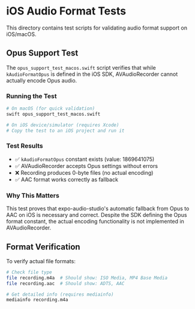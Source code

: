 # iOS Audio Format Tests

This directory contains test scripts for validating audio format support on iOS/macOS.

## Opus Support Test

The `opus_support_test_macos.swift` script verifies that while `kAudioFormatOpus` is defined in the iOS SDK, AVAudioRecorder cannot actually encode Opus audio.

### Running the Test

```bash
# On macOS (for quick validation)
swift opus_support_test_macos.swift

# On iOS device/simulator (requires Xcode)
# Copy the test to an iOS project and run it
```

### Test Results

- ✅ `kAudioFormatOpus` constant exists (value: 1869641075)
- ✅ AVAudioRecorder accepts Opus settings without errors
- ❌ Recording produces 0-byte files (no actual encoding)
- ✅ AAC format works correctly as fallback

### Why This Matters

This test proves that expo-audio-studio's automatic fallback from Opus to AAC on iOS is necessary and correct. Despite the SDK defining the Opus format constant, the actual encoding functionality is not implemented in AVAudioRecorder.

## Format Verification

To verify actual file formats:

```bash
# Check file type
file recording.m4a  # Should show: ISO Media, MP4 Base Media
file recording.aac  # Should show: ADTS, AAC

# Get detailed info (requires mediainfo)
mediainfo recording.m4a
```